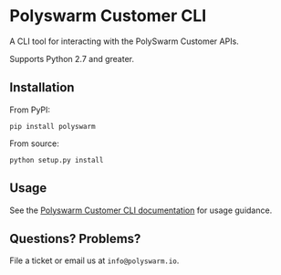 
# Polyswarm Customer CLI

A CLI tool for interacting with the PolySwarm Customer APIs.

Supports Python 2.7 and greater.

## Installation

From PyPI:

    pip install polyswarm

From source:

    python setup.py install

## Usage


See the [Polyswarm Customer CLI documentation](https://docs.polyswarm.io/docs/polyswarm-customer-cli) for usage guidance.


## Questions? Problems?

File a ticket or email us at `info@polyswarm.io`.
